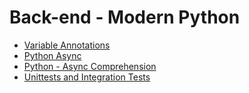 # Back-end - Modern Python
* [Variable Annotations](./0x00-python_variable_annotations/)
* [Python Async](./0x01-python_async_function)
* [Python - Async Comprehension](./0x02-python_async_comprehension)
* [Unittests and Integration Tests](0x03-Unittests_and_integration_tests)
